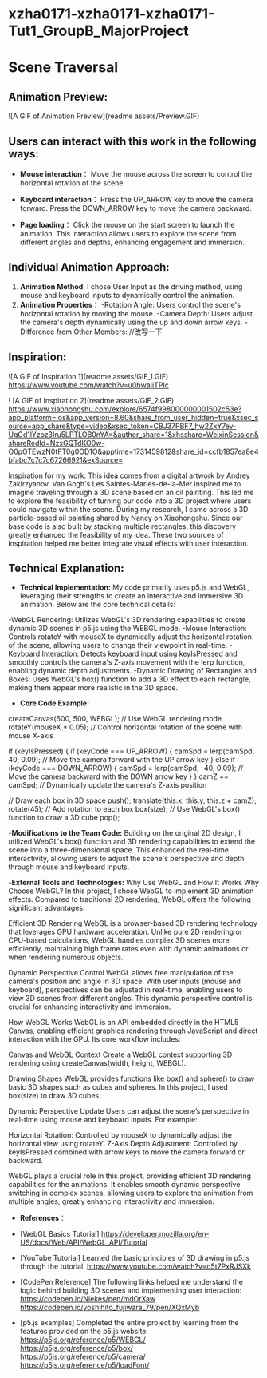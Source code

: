 # xzha0171-xzha0171-xzha0171-Tut1_GroupB_MajorProject
# Scene Traversal


## Animation Preview:  
![A GIF of Animation Preview](readme assets/Preview.GIF)


## Users can interact with this work in the following ways:

- **Mouse interaction**：
Move the mouse across the screen to control the horizontal rotation of the scene.

- **Keyboard interaction**：
Press the UP_ARROW key to move the camera forward. 
Press the DOWN_ARROW key to move the camera backward.

- **Page loading**：
Click the mouse on the start screen to launch the animation.
This interaction allows users to explore the scene from different angles and depths, enhancing engagement and immersion.


## Individual Animation Approach:

1. **Animation Method**: I chose User Input as the driving method, using mouse and keyboard inputs to dynamically control the animation.
2. **Animation Properties**：
-Rotation Angle: Users control the scene's horizontal rotation by moving the mouse.
-Camera Depth: Users adjust the camera's depth dynamically using the up and down arrow keys.
-Difference from Other Members: //改写一下


## Inspiration:
![A GIF of Inspiration 1](readme assets/GIF_1.GIF)
https://www.youtube.com/watch?v=u0bwaIiTPIc

! [A GIF of Inspiration 2](readme assets/GIF_2.GIF)
https://www.xiaohongshu.com/explore/6574f998000000001502c53e?app_platform=ios&app_version=8.60&share_from_user_hidden=true&xsec_source=app_share&type=video&xsec_token=CBJ37PBF7_hw2ZxY7ev-UgGd1lYzoz3Iru5LPTLOB0nYA=&author_share=1&xhsshare=WeixinSession&shareRedId=NzxGQTdKO0w-O0pGTEwzN0tFT0g0OD1O&apptime=1731459812&share_id=ccfb1857ea8e4bfabc7c7c7c67266921&exSource=

Inspiration for my work:
This idea comes from a digital artwork by Andrey Zakirzyanov. Van Gogh's Les Saintes-Maries-de-la-Mer inspired me to imagine traveling through a 3D scene based on an oil painting. This led me to explore the feasibility of turning our code into a 3D project where users could navigate within the scene. During my research, I came across a 3D particle-based oil painting shared by Nancy on Xiaohongshu. Since our base code is also built by stacking multiple rectangles, this discovery greatly enhanced the feasibility of my idea. These two sources of inspiration helped me better integrate visual effects with user interaction.



## Technical Explanation:
- **Technical Implementation:**
My code primarily uses p5.js and WebGL, leveraging their strengths to create an interactive and immersive 3D animation. Below are the core technical details:

-WebGL Rendering: Utilizes WebGL's 3D rendering capabilities to create dynamic 3D scenes in p5.js using the WEBGL mode.
-Mouse Interaction: Controls rotateY with mouseX to dynamically adjust the horizontal rotation of the scene, allowing users to change their viewpoint in real-time.
-Keyboard Interaction: Detects keyboard input using keyIsPressed and smoothly controls the camera's Z-axis movement with the lerp function, enabling dynamic depth adjustments.
-Dynamic Drawing of Rectangles and Boxes: Uses WebGL's box() function to add a 3D effect to each rectangle, making them appear more realistic in the 3D space.

- **Core Code Example:**

createCanvas(600, 500, WEBGL); // Use WebGL rendering mode
rotateY(mouseX * 0.05); // Control horizontal rotation of the scene with mouse X-axis

if (keyIsPressed) {
    if (keyCode === UP_ARROW) {
        camSpd = lerp(camSpd, 40, 0.09); // Move the camera forward with the UP arrow key
    } else if (keyCode === DOWN_ARROW) {
        camSpd = lerp(camSpd, -40, 0.09); // Move the camera backward with the DOWN arrow key
    }
}
camZ += camSpd; // Dynamically update the camera's Z-axis position

// Draw each box in 3D space
push();
translate(this.x, this.y, this.z + camZ);
rotate(45); // Add rotation to each box
box(size); // Use WebGL's box() function to draw a 3D cube
pop();

-**Modifications to the Team Code:**
Building on the original 2D design, I utilized WebGL's box() function and 3D rendering capabilities to extend the scene into a three-dimensional space.
This enhanced the real-time interactivity, allowing users to adjust the scene's perspective and depth through mouse and keyboard inputs.

-**External Tools and Technologies:**
Why Use WebGL and How It Works
Why Choose WebGL?
In this project, I chose WebGL to implement 3D animation effects. Compared to traditional 2D rendering, WebGL offers the following significant advantages:

Efficient 3D Rendering
WebGL is a browser-based 3D rendering technology that leverages GPU hardware acceleration. Unlike pure 2D rendering or CPU-based calculations, WebGL handles complex 3D scenes more efficiently, maintaining high frame rates even with dynamic animations or when rendering numerous objects.

Dynamic Perspective Control
WebGL allows free manipulation of the camera's position and angle in 3D space. With user inputs (mouse and keyboard), perspectives can be adjusted in real-time, enabling users to view 3D scenes from different angles. This dynamic perspective control is crucial for enhancing interactivity and immersion.

How WebGL Works
WebGL is an API embedded directly in the HTML5 Canvas, enabling efficient graphics rendering through JavaScript and direct interaction with the GPU. Its core workflow includes:

Canvas and WebGL Context
Create a WebGL context supporting 3D rendering using createCanvas(width, height, WEBGL).

Drawing Shapes
WebGL provides functions like box() and sphere() to draw basic 3D shapes such as cubes and spheres.
In this project, I used box(size) to draw 3D cubes.

Dynamic Perspective Update
Users can adjust the scene’s perspective in real-time using mouse and keyboard inputs. For example:

Horizontal Rotation: Controlled by mouseX to dynamically adjust the horizontal view using rotateY.
Z-Axis Depth Adjustment: Controlled by keyIsPressed combined with arrow keys to move the camera forward or backward.


WebGL plays a crucial role in this project, providing efficient 3D rendering capabilities for the animations. It enables smooth dynamic perspective switching in complex scenes, allowing users to explore the animation from multiple angles, greatly enhancing interactivity and immersion.


- **References**： 
- [WebGL Basics Tutorial]
https://developer.mozilla.org/en-US/docs/Web/API/WebGL_API/Tutorial

- [YouTube Tutorial]
Learned the basic principles of 3D drawing in p5.js through the tutorial.
https://www.youtube.com/watch?v=o5t7PxRJSXk

- [CodePen Reference]
The following links helped me understand the logic behind building 3D scenes and implementing user interaction:
https://codepen.io/Niekes/pen/mdOrXaw
https://codepen.io/yoshihito_fujiwara_79/pen/XQxMyb


- [p5.js examples]
Completed the entire project by learning from the features provided on the p5.js website.
https://p5js.org/reference/p5/WEBGL/
https://p5js.org/reference/p5/box/
https://p5js.org/reference/p5/camera/
https://p5js.org/reference/p5/loadFont/
